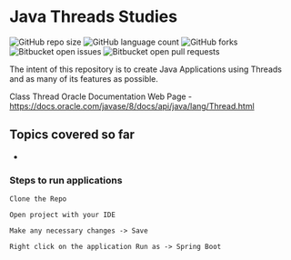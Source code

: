 # Java Threads Studies

![GitHub repo size](https://img.shields.io/github/repo-size/laiszig/java-threads-sandbox?style=for-the-badge)
![GitHub language count](https://img.shields.io/github/languages/count/laiszig/java-threads-sandbox?style=for-the-badge)
![GitHub forks](https://img.shields.io/github/forks/laiszig/java-threads-sandbox?style=for-the-badge)
![Bitbucket open issues](https://img.shields.io/bitbucket/issues/laiszig/java-threads-sandbox?style=for-the-badge)
![Bitbucket open pull requests](https://img.shields.io/bitbucket/pr-raw/laiszig/java-threads-sandbox?style=for-the-badge)

The intent of this repository is to create Java Applications using Threads and as many of its features as possible.

Class Thread Oracle Documentation Web Page - https://docs.oracle.com/javase/8/docs/api/java/lang/Thread.html

## Topics covered so far
* 

### Steps to run applications
```
Clone the Repo

Open project with your IDE

Make any necessary changes -> Save

Right click on the application Run as -> Spring Boot
```
